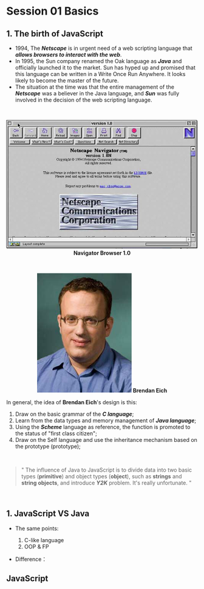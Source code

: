 # Session 01 Basics

## 1. The birth of JavaScript

- 1994, The **_Netscape_** is in urgent need of a web scripting language that **_allows browsers to interact with the web_**.
- In 1995, the Sun company renamed the Oak language as **_Java_** and officially launched it to the market.
  Sun has hyped up and promised that this language can be written in a Write Once Run Anywhere. It looks likely to become the master of the future.
- The situation at the time was that the entire management of the **_Netscape_** was a believer in the Java language, and **_Sun_** was fully involved in the decision of the web scripting language.

<br>

<p align="center">
    <img src="img/1.png"/>
    <b>Navigator Browser 1.0</b>
</p>

<br>

<p align="center">
    <img src="img/3.png"/>
    <b>Brendan Eich</b>
</p>

In general, the idea of **Brendan Eich**'s design is this:

1. Draw on the basic grammar of the **_C language_**;
2. Learn from the data types and memory management of **_Java language_**;
3. Using the **_Scheme_** language as reference, the function is promoted to the status of "first class citizen";
4. Draw on the Self language and use the inheritance mechanism based on the prototype (prototype);

<br>

> " The influence of Java to JavaScript is to divide data into two basic types (**primitive**) and object types (**object**), such as **strings** and **string objects**, and introduce **_Y2K_** problem. It's really unfortunate. "

<br>

## 1. JavaScript VS Java

- The same points:

  1. C-like language
  2. OOP & FP


- Difference：




## JavaScript

